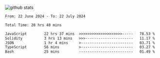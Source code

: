 
![github stats](https://github-readme-stats.vercel.app/api?username=realmahd1&show_icons=true&theme=codeSTACKr&hide_rank=true&count_private=true)

<!--START_SECTION:waka-->

```txt
From: 22 June 2024 - To: 22 July 2024

Total Time: 28 hrs 48 mins

JavaScript        22 hrs 37 mins  >>>>>>>>>>>>>>>>>>>>-----   78.53 %
Solidity          3 hrs 13 mins   >>>----------------------   11.17 %
JSON              1 hr 4 mins     >------------------------   03.71 %
TypeScript        56 mins         >------------------------   03.27 %
Bash              25 mins         -------------------------   01.49 %
```

<!--END_SECTION:waka-->
